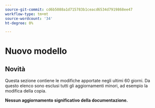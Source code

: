 ```yaml
---
source-git-commit: cd6b5088a1d715783b1ceacd6534d7919868ee47
workflow-type: tm+mt
source-wordcount: '34'
ht-degree: 0%

---
```

# Nuovo modello

## Novità

Questa sezione contiene le modifiche apportate negli ultimi 60 giorni. Da questo elenco sono esclusi tutti gli aggiornamenti minori, ad esempio la modifica della copia.

__Nessun aggiornamento significativo della documentazione.__
